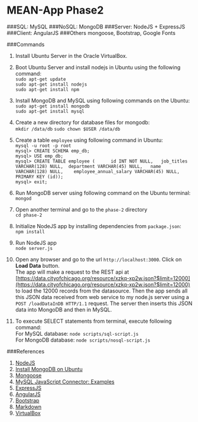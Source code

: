 MEAN-App Phase2
=======

###SQL: 
MySQL
###NoSQL: 
MongoDB
###Server: 
NodeJS + ExpressJS
###Client: 
AngularJS
###Others
mongoose, Bootstrap, Google Fonts

###Commands
1. Install Ubuntu Server in the Oracle VirtualBox.
    
2. Boot Ubuntu Server and install nodejs in Ubuntu using the following command:     
    `sudo apt-get update`  
    `sudo apt-get install nodejs`  
    `sudo apt-get install npm`

3. Install MongoDB and MySQL using following commands on the Ubuntu:    
    `sudo apt-get install mongodb`  
    `sudo apt-get install mysql`

4. Create a new directory for database files for mongodb:   
    `mkdir /data/db`
    `sudo chown $USER /data/db`

5. Create a table `employee` using following command in Ubuntu:     
    `mysql -u root -p root`     
    `mysql> CREATE SCHEMA emp_db;`  
    `mysql> USE emp_db;`    
    `mysql> CREATE TABLE employee (     
              id INT NOT NULL,  
              job_titles VARCHAR(128) NULL, 
              department VARCHAR(45) NULL,  
              name VARCHAR(128) NULL,   
              employee_annual_salary VARCHAR(45) NULL,  
              PRIMARY KEY (id));`   
    `mysql> exit;`  

6.  Run MongoDB server using following command on the Ubuntu terminal:  
    `mongod`

7. Open another terminal and go to the `phase-2` directory   
    `cd phase-2`

8. Initialize NodeJS app by installing dependencies from `package.json`:    
    `npm install`

9. Run NodeJS app  
    `node server.js`

10. Open any browser and go to the url `http://localhost:3000`. Click on **Load Data** button.  
   The app will make a request to the REST api at [https://data.cityofchicago.org/resource/xzkq-xp2w.json?$limit=12000](https://data.cityofchicago.org/resource/xzkq-xp2w.json?$limit=12000) to load the 12000 records from the datasource.
   Then the app sends all this JSON data received from web service to my node.js server using a `POST /loadDataInDB HTTP/1.1` request.
   The server then inserts this JSON data into MongoDB and then in MySQL.

11. To execute SELECT statements from terminal, execute following command:  
    For MySQL database:
    `node scripts/sql-script.js`    
    For MongoDB database:
     `node scripts/nosql-script.js`


###References
1. [NodeJS](http://nodejs.org/)
2. [Install MongoDB on Ubuntu](http://docs.mongodb.org/manual/tutorial/install-mongodb-on-ubuntu/)
3. [Mongoose](http://mongoosejs.com/)
4. [MySQL JavaScript Connector: Examples](http://dev.mysql.com/doc/ndbapi/en/ndb-nodejs-examples.html)
5. [ExpressJS](http://expressjs.com/4x/api.html)
6. [AngularJS](https://angularjs.org/)
7. [Bootstrap](http://getbootstrap.com/)
8. [Markdown](http://en.wikipedia.org/wiki/Markdown)
9. [VirtualBox](https://www.virtualbox.org/)
